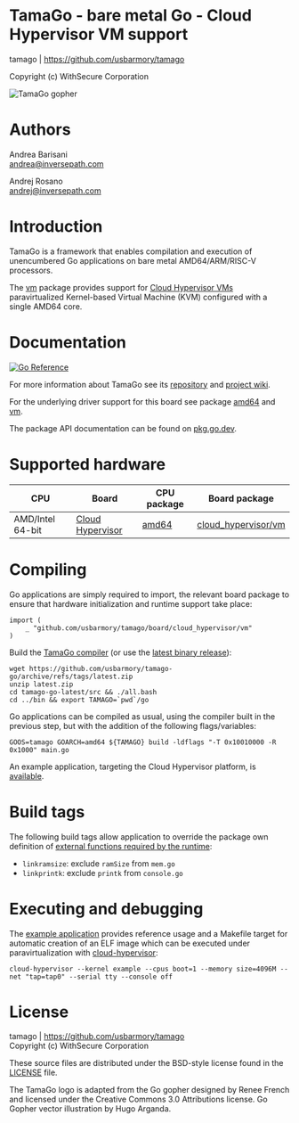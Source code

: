 TamaGo - bare metal Go - Cloud Hypervisor VM support
====================================================

tamago | https://github.com/usbarmory/tamago  

Copyright (c) WithSecure Corporation  

![TamaGo gopher](https://github.com/usbarmory/tamago/wiki/images/tamago.svg?sanitize=true)

Authors
=======

Andrea Barisani  
andrea@inversepath.com  

Andrej Rosano  
andrej@inversepath.com  

Introduction
============

TamaGo is a framework that enables compilation and execution of unencumbered Go
applications on bare metal AMD64/ARM/RISC-V processors.

The [vm](https://github.com/usbarmory/tamago/tree/master/board/cloud_hypervisor/vm)
package provides support for [Cloud Hypervisor VMs](https://www.cloudhypervisor.org)
paravirtualized Kernel-based Virtual Machine (KVM) configured with a single
AMD64 core.

Documentation
=============

[![Go Reference](https://pkg.go.dev/badge/github.com/usbarmory/tamago.svg)](https://pkg.go.dev/github.com/usbarmory/tamago)

For more information about TamaGo see its
[repository](https://github.com/usbarmory/tamago) and
[project wiki](https://github.com/usbarmory/tamago/wiki).

For the underlying driver support for this board see package
[amd64](https://github.com/usbarmory/tamago/tree/master/amd64) and
[vm](https://github.com/usbarmory/tamago/tree/master/board/cloud_hypervisor/vm).

The package API documentation can be found on
[pkg.go.dev](https://pkg.go.dev/github.com/usbarmory/tamago).

Supported hardware
==================

| CPU              | Board                                                                | CPU package                                                    | Board package                                                                                    |
|------------------|----------------------------------------------------------------------|----------------------------------------------------------------|--------------------------------------------------------------------------------------------------|
| AMD/Intel 64-bit | [Cloud Hypervisor](https://www.cloudhypervisor.org)                  | [amd64](https://github.com/usbarmory/tamago/tree/master/amd64) | [cloud_hypervisor/vm](https://github.com/usbarmory/tamago/tree/master/board/cloud_hypervisor/vm) |

Compiling
=========

Go applications are simply required to import, the relevant board package to
ensure that hardware initialization and runtime support take place:

```golang
import (
	_ "github.com/usbarmory/tamago/board/cloud_hypervisor/vm"
)
```

Build the [TamaGo compiler](https://github.com/usbarmory/tamago-go)
(or use the [latest binary release](https://github.com/usbarmory/tamago-go/releases/latest)):

```
wget https://github.com/usbarmory/tamago-go/archive/refs/tags/latest.zip
unzip latest.zip
cd tamago-go-latest/src && ./all.bash
cd ../bin && export TAMAGO=`pwd`/go
```

Go applications can be compiled as usual, using the compiler built in the
previous step, but with the addition of the following flags/variables:

```
GOOS=tamago GOARCH=amd64 ${TAMAGO} build -ldflags "-T 0x10010000 -R 0x1000" main.go
```

An example application, targeting the Cloud Hypervisor platform, is
[available](https://github.com/usbarmory/tamago-example).

Build tags
==========

The following build tags allow application to override the package own definition of
[external functions required by the runtime](https://github.com/usbarmory/tamago/wiki/Internals#go-runtime-changes):

* `linkramsize`: exclude `ramSize` from `mem.go`
* `linkprintk`: exclude `printk` from `console.go`

Executing and debugging
=======================

The [example application](https://github.com/usbarmory/tamago-example) provides
reference usage and a Makefile target for automatic creation of an ELF image
which can be executed under paravirtualization with
[cloud-hypervisor](https://www.cloudhypervisor.org/docs/prologue/quick-start/#firmware-booting):

```
cloud-hypervisor --kernel example --cpus boot=1 --memory size=4096M --net "tap=tap0" --serial tty --console off
```

License
=======

tamago | https://github.com/usbarmory/tamago  
Copyright (c) WithSecure Corporation

These source files are distributed under the BSD-style license found in the
[LICENSE](https://github.com/usbarmory/tamago/blob/master/LICENSE) file.

The TamaGo logo is adapted from the Go gopher designed by Renee French and
licensed under the Creative Commons 3.0 Attributions license. Go Gopher vector
illustration by Hugo Arganda.
